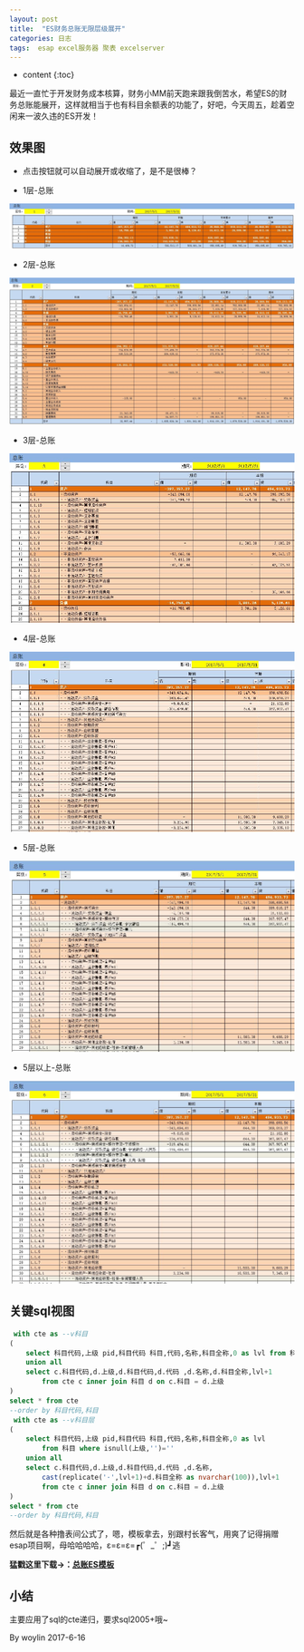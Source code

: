 ```yaml
---
layout: post
title:  "ES财务总账无限层级展开"
categories: 日志
tags:  esap excel服务器 聚表 excelserver
---
```


* content
{:toc}

最近一直忙于开发财务成本核算，财务小MM前天跑来跟我倒苦水，希望ES的财务总账能展开，这样就相当于也有科目余额表的功能了，好吧，今天周五，趁着空闲来一波久违的ES开发！

## 效果图
* 点击按钮就可以自动展开或收缩了，是不是很棒？

* 1层-总账

![](/img/log11-1.jpg)

* 2层-总账

![](/img/log11-2.jpg)

* 3层-总账

![](/img/log11-3.jpg)

* 4层-总账

![](/img/log11-4.jpg)

* 5层-总账

![](/img/log11-5.jpg)

* 5层以上-总账

![](/img/log11-6.jpg)


## 关键sql视图
```sql
 with cte as --v科目
(
    select 科目代码,上级 pid,科目代码 科目,代码,名称,科目全称,0 as lvl from 科目
    union all
    select c.科目代码,d.上级,d.科目代码,d.代码 ,d.名称,d.科目全称,lvl+1 
		from cte c inner join 科目 d on c.科目 = d.上级
)
select * from cte 
--order by 科目代码,科目
 with cte as --v科目层
(
    select 科目代码,上级 pid,科目代码 科目,代码,名称,科目全称,0 as lvl 
		from 科目 where isnull(上级,'')='' 
    union all
    select c.科目代码,d.上级,d.科目代码,d.代码 ,d.名称,
		cast(replicate('·',lvl+1)+d.科目全称 as nvarchar(100)),lvl+1 
		from cte c inner join 科目 d on c.科目 = d.上级
)
select * from cte 
--order by 科目代码,科目
```

然后就是各种撸表间公式了，嗯，模板拿去，别跟村长客气，用爽了记得捐赠esap项目啊，母哈哈哈哈，ε=ε=ε=┏(゜_゜;)┛逃

**猛戳这里下载→：[总账ES模板](/files/总账.zip)**

## 小结
主要应用了sql的cte递归，要求sql2005+哦~

By woylin 
2017-6-16
